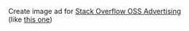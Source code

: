 Create image ad for [Stack Overflow OSS Advertising](https://meta.stackoverflow.com/questions/349017/open-source-advertising-2017?noredirect=1&lq=1)  
(like [this one](https://gist.github.com/cormullion/8880c53bcb7766f50aca6c024ea845f8))